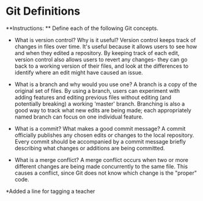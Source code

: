 # Git Definitions

**Instructions: ** Define each of the following Git concepts.

* What is version control?  Why is it useful?
Version control keeps track of changes in files over time. It's useful because it allows users to see how and when they edited a repository.
By keeping track of each edit, version control also allows users to revert any changes- they can go back to a working version of their files, and look at the differences to identify where an edit might have caused an issue.

* What is a branch and why would you use one?
A branch is a copy of the original set of files. By using a branch, users can experiment with adding features and editing previous files without editing (and potentially breaking) a working 'master' branch. 
Branching is also a good way to track what new edits are being made; each appropriately named branch can focus on one individual feature. 


* What is a commit? What makes a good commit message?
A commit officially publishes any chosen edits or changes to the local repository. Every commit should be accompanied by a commit message briefly describing what changes or additions are being committed.

* What is a merge conflict?
A merge conflict occurs when two or more different changes are being made concurrently to the same file. This causes a conflict, since Git does not know which change is the "proper" code. 

*Added a line for tagging a teacher